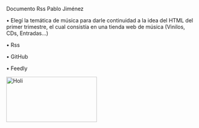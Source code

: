Documento Rss Pablo Jiménez

•	Elegí la temática de música para darle continuidad a la idea del HTML del
primer trimestre, el cual consistía en una tienda web de música (Vinilos, CDs, Entradas…)

•	Rss

•	GitHub

•	Feedly

<img src="https://videothumbcdn.prezi.com/o30ffgv3squ_/thumbnail.0000002.jpg" alt="Holi" width="240" height="120">

